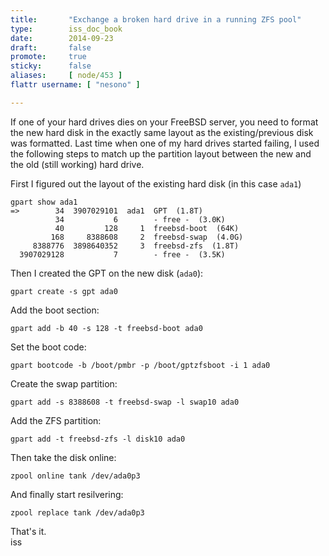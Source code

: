 ```yaml
---
title:       "Exchange a broken hard drive in a running ZFS pool"
type:        iss_doc_book
date:        2014-09-23
draft:       false
promote:     true
sticky:      false
aliases:     [ node/453 ]
flattr username: [ "nesono" ]

---
```


<!--more-->
If one of your hard drives dies on your FreeBSD server, you need to format the new hard disk in the exactly same layout as the existing/previous disk was formatted.
Last time when one of my hard drives started failing, I used the following steps to match up the partition layout between the new and the old (still working) hard drive.
<!--break-->
First I figured out the layout of the existing hard disk (in this case `ada1`)
<pre><code class="bash">gpart show ada1
=>        34  3907029101  ada1  GPT  (1.8T)
          34           6        - free -  (3.0K)
          40         128     1  freebsd-boot  (64K)
         168     8388608     2  freebsd-swap  (4.0G)
     8388776  3898640352     3  freebsd-zfs  (1.8T)
  3907029128           7        - free -  (3.5K)</code></pre>

Then I created the GPT on the new disk (`ada0`):
<pre><code class="bash">gpart create -s gpt ada0</code></pre>

Add the boot section:
<pre><code class="bash">gpart add -b 40 -s 128 -t freebsd-boot ada0</code></pre>

Set the boot code:
<pre><code class="bash">gpart bootcode -b /boot/pmbr -p /boot/gptzfsboot -i 1 ada0</code></pre>

Create the swap partition:
<pre><code class="bash">gpart add -s 8388608 -t freebsd-swap -l swap10 ada0</code></pre>

Add the ZFS partition:
<pre><code class="bash">gpart add -t freebsd-zfs -l disk10 ada0</code></pre>

Then take the disk online:
<pre><code class="bash">zpool online tank /dev/ada0p3</code></pre>

And finally start resilvering:
<pre><code class="bash">zpool replace tank /dev/ada0p3</code></pre>

That's it.  
iss

